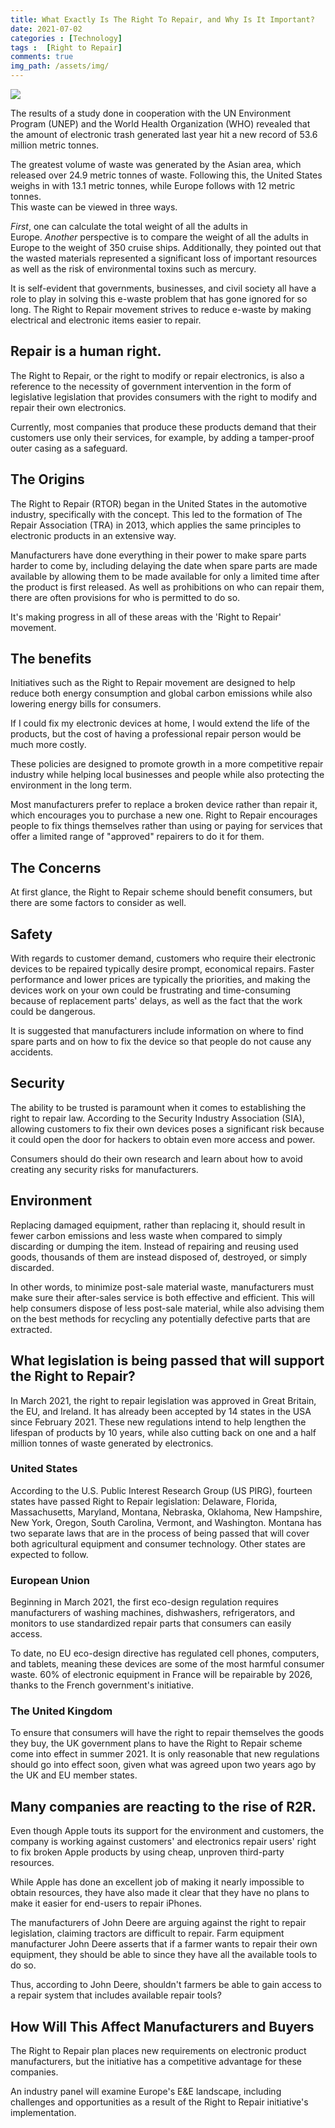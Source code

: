 ```yaml
---
title: What Exactly Is The Right To Repair, and Why Is It Important?
date: 2021-07-02
categories : [Technology]
tags :  [Right to Repair]
comments: true
img_path: /assets/img/
---
```


<img src="repair.jpeg">

The results of a study done in cooperation with the UN Environment Program (UNEP) and the World Health Organization (WHO) revealed that the amount of electronic trash generated last year hit a new record of 53.6 million metric tonnes.

The greatest volume of waste was generated by the Asian area, which released over 24.9 metric tonnes of waste. Following this, the United States weighs in with 13.1 metric tonnes, while Europe follows with 12 metric tonnes.\
This waste can be viewed in three ways.

*First*, one can calculate the total weight of all the adults in Europe. *Another* perspective is to compare the weight of all the adults in Europe to the weight of 350 cruise ships. Additionally, they pointed out that the wasted materials represented a significant loss of important resources as well as the risk of environmental toxins such as mercury.

It is self-evident that governments, businesses, and civil society all have a role to play in solving this e-waste problem that has gone ignored for so long. The Right to Repair movement strives to reduce e-waste by making electrical and electronic items easier to repair.

## Repair is a human right.

The Right to Repair, or the right to modify or repair electronics, is also a reference to the necessity of government intervention in the form of legislative legislation that provides consumers with the right to modify and repair their own electronics.

Currently, most companies that produce these products demand that their customers use only their services, for example, by adding a tamper-proof outer casing as a safeguard.

## The Origins

The Right to Repair (RTOR) began in the United States in the automotive industry, specifically with the concept. This led to the formation of The Repair Association (TRA) in 2013, which applies the same principles to electronic products in an extensive way.

Manufacturers have done everything in their power to make spare parts harder to come by, including delaying the date when spare parts are made available by allowing them to be made available for only a limited time after the product is first released. As well as prohibitions on who can repair them, there are often provisions for who is permitted to do so.

It's making progress in all of these areas with the 'Right to Repair' movement.

## The benefits

Initiatives such as the Right to Repair movement are designed to help reduce both energy consumption and global carbon emissions while also lowering energy bills for consumers.

If I could fix my electronic devices at home, I would extend the life of the products, but the cost of having a professional repair person would be much more costly.

These policies are designed to promote growth in a more competitive repair industry while helping local businesses and people while also protecting the environment in the long term.

Most manufacturers prefer to replace a broken device rather than repair it, which encourages you to purchase a new one. Right to Repair encourages people to fix things themselves rather than using or paying for services that offer a limited range of "approved" repairers to do it for them.

## The Concerns

At first glance, the Right to Repair scheme should benefit consumers, but there are some factors to consider as well.

## Safety

With regards to customer demand, customers who require their electronic devices to be repaired typically desire prompt, economical repairs. Faster performance and lower prices are typically the priorities, and making the devices work on your own could be frustrating and time-consuming because of replacement parts' delays, as well as the fact that the work could be dangerous.

It is suggested that manufacturers include information on where to find spare parts and on how to fix the device so that people do not cause any accidents.

## Security

The ability to be trusted is paramount when it comes to establishing the right to repair law. According to the Security Industry Association (SIA), allowing customers to fix their own devices poses a significant risk because it could open the door for hackers to obtain even more access and power.

Consumers should do their own research and learn about how to avoid creating any security risks for manufacturers.

## Environment

Replacing damaged equipment, rather than replacing it, should result in fewer carbon emissions and less waste when compared to simply discarding or dumping the item. Instead of repairing and reusing used goods, thousands of them are instead disposed of, destroyed, or simply discarded.

In other words, to minimize post-sale material waste, manufacturers must make sure their after-sales service is both effective and efficient. This will help consumers dispose of less post-sale material, while also advising them on the best methods for recycling any potentially defective parts that are extracted.

## What legislation is being passed that will support the Right to Repair?

In March 2021, the right to repair legislation was approved in Great Britain, the EU, and Ireland. It has already been accepted by 14 states in the USA since February 2021. These new regulations intend to help lengthen the lifespan of products by 10 years, while also cutting back on one and a half million tonnes of waste generated by electronics.

### United States

According to the U.S. Public Interest Research Group (US PIRG), fourteen states have passed Right to Repair legislation: Delaware, Florida, Massachusetts, Maryland, Montana, Nebraska, Oklahoma, New Hampshire, New York, Oregon, South Carolina, Vermont, and Washington. Montana has two separate laws that are in the process of being passed that will cover both agricultural equipment and consumer technology. Other states are expected to follow.

### European Union

Beginning in March 2021, the first eco-design regulation requires manufacturers of washing machines, dishwashers, refrigerators, and monitors to use standardized repair parts that consumers can easily access.

To date, no EU eco-design directive has regulated cell phones, computers, and tablets, meaning these devices are some of the most harmful consumer waste. 60% of electronic equipment in France will be repairable by 2026, thanks to the French government's initiative.

### The United Kingdom

To ensure that consumers will have the right to repair themselves the goods they buy, the UK government plans to have the Right to Repair scheme come into effect in summer 2021. It is only reasonable that new regulations should go into effect soon, given what was agreed upon two years ago by the UK and EU member states.

## Many companies are reacting to the rise of R2R.

Even though Apple touts its support for the environment and customers, the company is working against customers' and electronics repair users' right to fix broken Apple products by using cheap, unproven third-party resources.

While Apple has done an excellent job of making it nearly impossible to obtain resources, they have also made it clear that they have no plans to make it easier for end-users to repair iPhones.

The manufacturers of John Deere are arguing against the right to repair legislation, claiming tractors are difficult to repair. Farm equipment manufacturer John Deere asserts that if a farmer wants to repair their own equipment, they should be able to since they have all the available tools to do so.

Thus, according to John Deere, shouldn't farmers be able to gain access to a repair system that includes available repair tools?

## How Will This Affect Manufacturers and Buyers

The Right to Repair plan places new requirements on electronic product manufacturers, but the initiative has a competitive advantage for these companies.

An industry panel will examine Europe's E&E landscape, including challenges and opportunities as a result of the Right to Repair initiative's implementation.